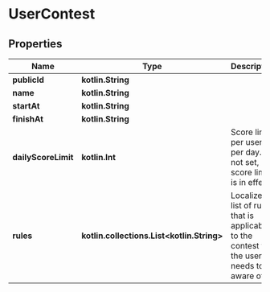 
# UserContest

## Properties
Name | Type | Description | Notes
------------ | ------------- | ------------- | -------------
**publicId** | **kotlin.String** |  |  [optional]
**name** | **kotlin.String** |  |  [optional]
**startAt** | **kotlin.String** |  |  [optional]
**finishAt** | **kotlin.String** |  |  [optional]
**dailyScoreLimit** | **kotlin.Int** | Score limit per user per day. If not set, no score limit is in effect. |  [optional]
**rules** | **kotlin.collections.List&lt;kotlin.String&gt;** | Localized list of rules that is applicable to the contest that the user needs to be aware of. |  [optional]



